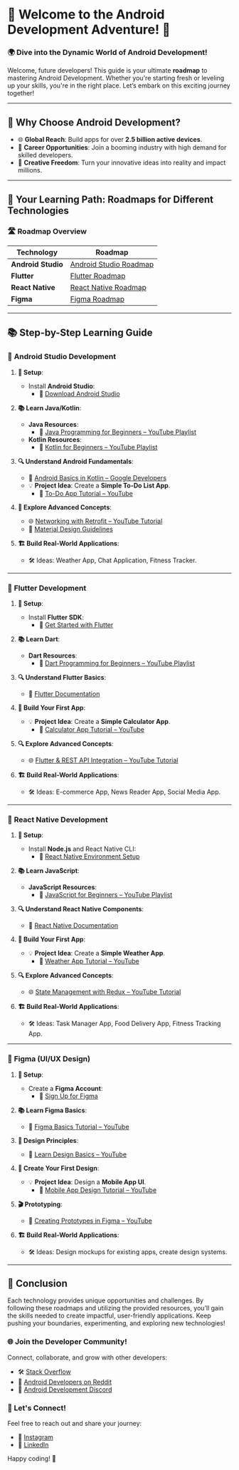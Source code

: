 # 📱 Welcome to the **Android Development Adventure!** 🚀

### 🌍 Dive into the **Dynamic World of Android Development**!

Welcome, future developers! This guide is your ultimate **roadmap** to mastering Android Development. Whether you're starting fresh or leveling up your skills, you're in the right place. Let’s embark on this exciting journey together! 

---

## 🌟 Why Choose Android Development?

- 🌐 **Global Reach**: Build apps for over **2.5 billion active devices**.
- 💼 **Career Opportunities**: Join a booming industry with high demand for skilled developers.
- 🎨 **Creative Freedom**: Turn your innovative ideas into reality and impact millions.

---

## 📅 Your Learning Path: Roadmaps for Different Technologies

### 🛣️ Roadmap Overview

| **Technology**       | **Roadmap** |
|----------------------|-------------|
| **Android Studio**   | [Android Studio Roadmap](./Android-Development/Android-Studio-Roadmap.md) |
| **Flutter**          | [Flutter Roadmap](./Flutter-Development/Flutter-Roadmap.md) |
| **React Native**     | [React Native Roadmap](./React-Native-Development/React-Native-Roadmap.md) |
| **Figma**            | [Figma Roadmap](./UI-UX-Design/Figma-Roadmap.md) |


---

## 📚 Step-by-Step Learning Guide

### 🔰 **Android Studio Development**

1. **🔧 Setup**:
   - Install **Android Studio**: 
     - 🔗 [Download Android Studio](https://developer.android.com/studio)

2. **📚 Learn Java/Kotlin**:
   - **Java Resources**:
     - 🎥 [Java Programming for Beginners – YouTube Playlist](https://www.youtube.com/playlist?list=PLc8cG7ffv2sYJAMU4-BsI9e0M8zZ_gN1w)
   - **Kotlin Resources**:
     - 🎥 [Kotlin for Beginners – YouTube Playlist](https://www.youtube.com/playlist?list=PLmGnR7wO1v04h4yDPO6D-08XXQFOgwEDN)

3. **🔍 Understand Android Fundamentals**:
   - 📘 [Android Basics in Kotlin – Google Developers](https://developer.android.com/courses/android-basics-kotlin/course)
   - 💡 **Project Idea**: Create a **Simple To-Do List App**. 
     - 🎥 [To-Do App Tutorial – YouTube](https://www.youtube.com/watch?v=4fX9s8D1c68)

4. **🚀 Explore Advanced Concepts**:
   - 🌐 [Networking with Retrofit – YouTube Tutorial](https://www.youtube.com/watch?v=50l0UQpMZmk)
   - 🌈 [Material Design Guidelines](https://material.io/design)

5. **🏗️ Build Real-World Applications**:
   - 🛠️ Ideas: Weather App, Chat Application, Fitness Tracker.

---

### 🦋 **Flutter Development**

1. **🔧 Setup**:
   - Install **Flutter SDK**: 
     - 🔗 [Get Started with Flutter](https://flutter.dev/docs/get-started/install)

2. **📚 Learn Dart**:
   - **Dart Resources**:
     - 🎥 [Dart Programming for Beginners – YouTube Playlist](https://www.youtube.com/playlist?list=PLdMdQTLw0vD2QU9Jf5QToZzLPJh_rhS_f)

3. **🔍 Understand Flutter Basics**:
   - 📘 [Flutter Documentation](https://flutter.dev/docs)

4. **🚀 Build Your First App**:
   - 💡 **Project Idea**: Create a **Simple Calculator App**.
     - 🎥 [Calculator App Tutorial – YouTube](https://www.youtube.com/watch?v=wL63Wz4a8c4)

5. **🔍 Explore Advanced Concepts**:
   - 🌐 [Flutter & REST API Integration – YouTube Tutorial](https://www.youtube.com/watch?v=Hf4MJH0jDb4)

6. **🏗️ Build Real-World Applications**:
   - 🛠️ Ideas: E-commerce App, News Reader App, Social Media App.

---

### 📱 **React Native Development**

1. **🔧 Setup**:
   - Install **Node.js** and React Native CLI: 
     - 🔗 [React Native Environment Setup](https://reactnative.dev/docs/environment-setup)

2. **📚 Learn JavaScript**:
   - **JavaScript Resources**:
     - 🎥 [JavaScript for Beginners – YouTube Playlist](https://www.youtube.com/playlist?list=PLgCYzUzKcSRkYqfhKXnTuYhtg-6v0VxG4)

3. **🔍 Understand React Native Components**:
   - 📘 [React Native Documentation](https://reactnative.dev/docs/getting-started)

4. **🚀 Build Your First App**:
   - 💡 **Project Idea**: Create a **Simple Weather App**.
     - 🎥 [Weather App Tutorial – YouTube](https://www.youtube.com/watch?v=4W1oI6FZB60)

5. **🔍 Explore Advanced Concepts**:
   - 🌐 [State Management with Redux – YouTube Tutorial](https://www.youtube.com/watch?v=9cKNh3NgQ0I)

6. **🏗️ Build Real-World Applications**:
   - 🛠️ Ideas: Task Manager App, Food Delivery App, Fitness Tracking App.

---

### 🎨 **Figma (UI/UX Design)**

1. **🔧 Setup**:
   - Create a **Figma Account**: 
     - 🔗 [Sign Up for Figma](https://www.figma.com/)

2. **📚 Learn Figma Basics**:
   - 🎨 [Figma Basics Tutorial – YouTube](https://www.youtube.com/watch?v=O0M9A9mF_Y8)

3. **🎨 Design Principles**:
   - 📖 [Learn Design Basics – YouTube](https://www.youtube.com/watch?v=6e58V20v8hA)

4. **🚀 Create Your First Design**:
   - 💡 **Project Idea**: Design a **Mobile App UI**.
     - 🎥 [Mobile App Design Tutorial – YouTube](https://www.youtube.com/watch?v=pqYUP1cJ7g4)

5. **🎬 Prototyping**:
   - 🎥 [Creating Prototypes in Figma – YouTube](https://www.youtube.com/watch?v=pLrfw7XDFX4)

6. **🏗️ Build Real-World Applications**:
   - 🛠️ Ideas: Design mockups for existing apps, create design systems.

---

## 🎉 Conclusion

Each technology provides unique opportunities and challenges. By following these roadmaps and utilizing the provided resources, you’ll gain the skills needed to create impactful, user-friendly applications. Keep pushing your boundaries, experimenting, and exploring new technologies!

### 🌐 Join the Developer Community!
Connect, collaborate, and grow with other developers:
- 🛠️ [Stack Overflow](https://stackoverflow.com/questions/tagged/android)
- 📱 [Android Developers on Reddit](https://www.reddit.com/r/androiddev/)
- 💬 [Android Development Discord](https://discord.gg/androiddev)

### 💬 Let's Connect!
Feel free to reach out and share your journey:
- 📸 [Instagram](https://www.instagram.com/yourusername)
- 🔗 [LinkedIn](https://www.linkedin.com/in/yourusername)

Happy coding! 🎉
